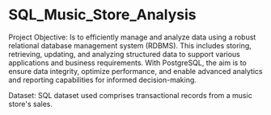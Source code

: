 # SQL_Music_Store_Analysis
Project Objective: 
Is to efficiently manage and analyze data using a robust relational database management system (RDBMS). This includes storing, retrieving, updating, and analyzing structured data to support various applications and business requirements. With PostgreSQL, the aim is to ensure data integrity, optimize performance, and enable advanced analytics and reporting capabilities for informed decision-making.

Dataset: SQL dataset used comprises transactional records from a music store's sales.







